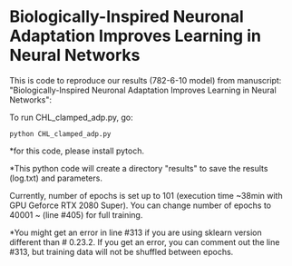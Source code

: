 # Biologically-Inspired Neuronal Adaptation Improves Learning in Neural Networks
This is code to reproduce our results (782-6-10 model) from manuscript: "Biologically-Inspired Neuronal Adaptation Improves Learning in Neural Networks":

To run CHL_clamped_adp.py, go:

```
python CHL_clamped_adp.py 
```
*for this code, please install pytoch.


*This python code will create a directory "results" to save the results (log.txt) and parameters.

Currently, number of epochs is set up to 101 (execution time ~38min with GPU Geforce RTX 2080 Super). You can change number of epochs to 40001 ~ (line #405) for full training. <br/>

*You might get an error in line #313 if you are using sklearn version different than # 0.23.2. If you get an error, you can  comment out the line #313, but training data will not be shuffled between epochs.
